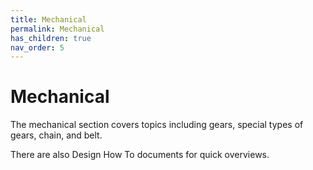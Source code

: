 ```yaml
---
title: Mechanical
permalink: Mechanical
has_children: true
nav_order: 5
---
```




# Mechanical

The mechanical section covers topics including gears, special types of gears, chain, and belt.

There are also Design How To documents for quick overviews.